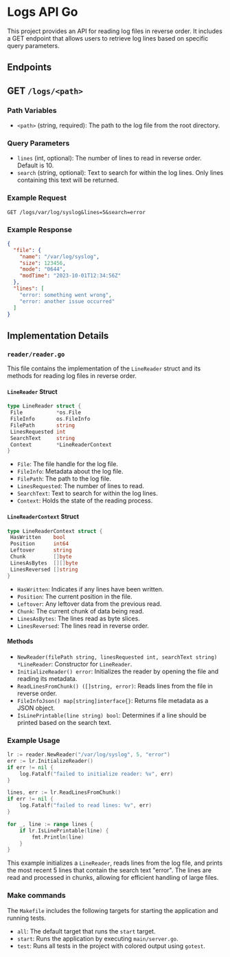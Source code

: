 # Logs API Go

This project provides an API for reading log files in reverse order. It includes a GET endpoint that allows users to retrieve log lines based on specific query parameters.

## Endpoints

## GET `/logs/<path>`

### Path Variables
- `<path>` (string, required): The path to the log file from the root directory.

### Query Parameters
- `lines` (int, optional): The number of lines to read in reverse order. Default is 10.
- `search` (string, optional): Text to search for within the log lines. Only lines containing this text will be returned.

### Example Request
```
GET /logs/var/log/syslog&lines=5&search=error
```

### Example Response
```json
{
  "file": {
    "name": "/var/log/syslog",
    "size": 123456,
    "mode": "0644",
    "modTime": "2023-10-01T12:34:56Z"
  },
  "lines": [
    "error: something went wrong",
    "error: another issue occurred"
  ]
}
```

## Implementation Details

### `reader/reader.go`

This file contains the implementation of the `LineReader` struct and its methods for reading log files in reverse order.

#### `LineReader` Struct

```go
type LineReader struct {
 File           *os.File
 FileInfo       os.FileInfo
 FilePath       string
 LinesRequested int
 SearchText     string
 Context        *LineReaderContext
}
```

- `File`: The file handle for the log file.
- `FileInfo`: Metadata about the log file.
- `FilePath`: The path to the log file.
- `LinesRequested`: The number of lines to read.
- `SearchText`: Text to search for within the log lines.
- `Context`: Holds the state of the reading process.

#### `LineReaderContext` Struct

```go
type LineReaderContext struct {
 HasWritten    bool
 Position      int64
 Leftover      string
 Chunk         []byte
 LinesAsBytes  [][]byte
 LinesReversed []string
}
```

- `HasWritten`: Indicates if any lines have been written.
- `Position`: The current position in the file.
- `Leftover`: Any leftover data from the previous read.
- `Chunk`: The current chunk of data being read.
- `LinesAsBytes`: The lines read as byte slices.
- `LinesReversed`: The lines read in reverse order.

#### Methods

- `NewReader(filePath string, linesRequested int, searchText string) *LineReader`: Constructor for `LineReader`.
- `InitializeReader() error`: Initializes the reader by opening the file and reading its metadata.
- `ReadLinesFromChunk() ([]string, error)`: Reads lines from the file in reverse order.
- `FileInfoJson() map[string]interface{}`: Returns file metadata as a JSON object.
- `IsLinePrintable(line string) bool`: Determines if a line should be printed based on the search text.

### Example Usage

```go
lr := reader.NewReader("/var/log/syslog", 5, "error")
err := lr.InitializeReader()
if err != nil {
    log.Fatalf("failed to initialize reader: %v", err)
}

lines, err := lr.ReadLinesFromChunk()
if err != nil {
    log.Fatalf("failed to read lines: %v", err)
}

for _, line := range lines {
    if lr.IsLinePrintable(line) {
        fmt.Println(line)
    }
}
```

This example initializes a `LineReader`, reads lines from the log file, and prints the most recent 5 lines that contain the search text "error".  The lines are read and processed in chunks, allowing for efficient handling of large files.

### Make commands

The `Makefile` includes the following targets for starting the application and running tests.

- `all`: The default target that runs the `start` target.
- `start`: Runs the application by executing `main/server.go`.
- `test`: Runs all tests in the project with colored output using `gotest`.
